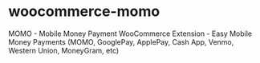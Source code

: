 # woocommerce-momo
MOMO - Mobile Money Payment WooCommerce Extension - Easy Mobile Money Payments (MOMO, GooglePay, ApplePay, Cash App, Venmo, Western Union, MoneyGram, etc)
